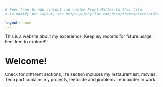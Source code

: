 ```yaml
---
# Feel free to add content and custom Front Matter to this file.
# To modify the layout, see https://jekyllrb.com/docs/themes/#overriding-theme-defaults

layout: home
---
```

This is a website about my experience. Keep my records for future usage. Feel free to explore!!!


# Welcome!

Check for different sections, life section includes my restaurant list, movies.
Tech part contains my projects, leetcode and problems I encounter in work.